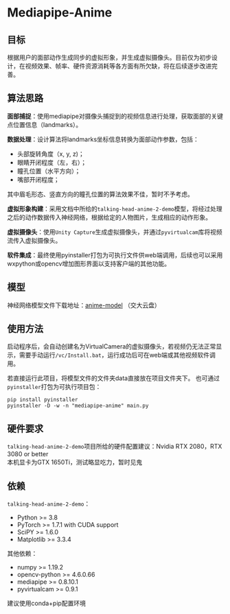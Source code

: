 # Mediapipe-Anime

## 目标

根据用户的面部动作生成同步的虚拟形象，并生成虚拟摄像头。目前仅为初步设计，在视频效果、帧率、硬件资源消耗等各方面有所欠缺，将在后续逐步改进完善。

## 算法思路

**面部捕捉**：使用mediapipe对摄像头捕捉到的视频信息进行处理，获取面部的关键点位置信息（landmarks）。

**数据处理**：设计算法将landmarks坐标信息转换为面部动作参数，包括：

* 头部旋转角度（x, y, z)；
* 眼睛开闭程度（左，右）；
* 瞳孔位置（水平方向）；
* 嘴部开闭程度；

其中眉毛形态、竖直方向的瞳孔位置的算法效果不佳，暂时不予考虑。

**虚拟形象构建**：采用文档中所给的`talking-head-anime-2-demo`模型，将经过处理之后的动作数据传入神经网络，根据给定的人物图片，生成相应的动作形象。

**虚拟摄像头**：使用`Unity Capture`生成虚拟摄像头，并通过`pyvirtualcam`库将视频流传入虚拟摄像头。

**软件集成**：最终使用pyinstaller打包为可执行文件供web端调用，后续也可以采用wxpython或opencv增加图形界面以支持客户端的其他功能。

## 模型
神经网络模型文件下载地址：[anime-model](https://jbox.sjtu.edu.cn/l/31zMzF) （交大云盘）

## 使用方法
启动程序后，会自动创建名为VirtualCamera的虚拟摄像头，若视频仍无法正常显示，需要手动运行`/vc/Install.bat`，运行成功后可在web端或其他视频软件调用。

若直接运行此项目，将模型文件的文件夹data直接放在项目文件夹下。
也可通过`pyinstaller`打包为可执行项目包：
```angular2html
pip install pyinstaller
pyinstaller -D -w -n "mediapipe-anime" main.py
```

## 硬件要求
`talking-head-anime-2-demo`项目所给的硬件配置建议：Nvidia RTX 2080，RTX 3080 or better \
本机显卡为GTX 1650Ti，测试略显吃力，暂时见鬼

## 依赖
`talking-head-anime-2-demo`：
* Python >= 3.8
* PyTorch >= 1.7.1 with CUDA support
* SciPY >= 1.6.0
* Matplotlib >= 3.3.4

其他依赖：
* numpy >= 1.19.2 
* opencv-python >= 4.6.0.66 
* mediapipe >= 0.8.10.1 
* pyvirtualcam >= 0.9.1

建议使用conda+pip配置环境